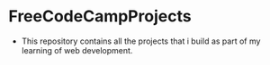 # FreeCodeCampProjects

* This repository contains all the projects that i build as part of my learning of web development.
